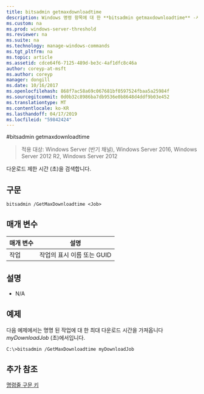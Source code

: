 ```yaml
---
title: bitsadmin getmaxdownloadtime
description: Windows 명령 항목에 대 한 **bitsadmin getmaxdownloadtime** -시간 (초)의 다운로드 제한 시간을 검색 합니다.
ms.custom: na
ms.prod: windows-server-threshold
ms.reviewer: na
ms.suite: na
ms.technology: manage-windows-commands
ms.tgt_pltfrm: na
ms.topic: article
ms.assetid: cdce64f6-7125-489d-be3c-4af1dfc8c46a
author: coreyp-at-msft
ms.author: coreyp
manager: dongill
ms.date: 10/16/2017
ms.openlocfilehash: 868f7ac58a69c067681bf0597524fbaa5a25984f
ms.sourcegitcommit: 0d0b32c8986ba7db9536e0b8648d4ddf9b03e452
ms.translationtype: MT
ms.contentlocale: ko-KR
ms.lasthandoff: 04/17/2019
ms.locfileid: "59842424"
---
```

#<a name="bitsadmin-getmaxdownloadtime"></a>bitsadmin getmaxdownloadtime

>적용 대상: Windows Server (반기 채널), Windows Server 2016, Windows Server 2012 R2, Windows Server 2012

다운로드 제한 시간 (초)을 검색합니다.

## <a name="syntax"></a>구문

```
bitsadmin /GetMaxDownloadtime <Job> 
```

## <a name="parameters"></a>매개 변수

|매개 변수|설명|
|-------|--------|
|작업|작업의 표시 이름 또는 GUID|

## <a name="remarks"></a>설명

-   N\/A

## <a name="BKMK_examples"></a>예제
다음 예제에서는 명명 된 작업에 대 한 최대 다운로드 시간을 가져옵니다 *myDownloadJob* (초)에서입니다.

```
C:\>bitsadmin /GetMaxDownloadtime myDownloadJob
```

## <a name="additional-references"></a>추가 참조
[명령줄 구문 키](command-line-syntax-key.md)


